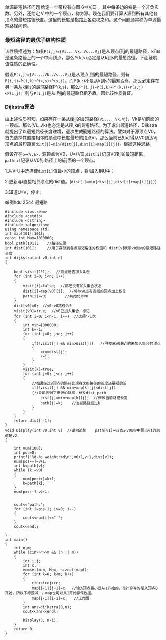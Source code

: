 单源最短路径问题
给定一个带权有向图 G=(V,E) ，其中每条边的权是一个非负实数。另外，还给定 V 中的一个顶点，称为源。现在我们要计算从源到所有其他各顶点的最短路径长度。这里的长度是指路上各边权之和。这个问题通常称为单源最短路径问题。

### 最短路径的最优子结构性质

   该性质描述为：如果`P(i,j)={Vi....Vk..Vs...Vj}`是从顶点i到j的最短路径，k和s是这条路径上的一个中间顶点，那么`P(k,s)`必定是从k到s的最短路径。下面证明该性质的正确性。

   假设`P(i,j)={Vi....Vk..Vs...Vj}`是从顶点i到j的最短路径，则有`P(i,j)=P(i,k)+P(k,s)+P(s,j)`。而P(k,s)不是从k到s的最短距离，那么必定存在另一条从k到s的最短路径P'(k,s)，那么`P'(i,j)=P(i,k)+P'(k,s)+P(s,j)<P(i,j)`。则与`P(i,j)`是从i到j的最短路径相矛盾。因此该性质得证。

### Dijkstra算法

   由上述性质可知，如果存在一条从i到j的最短路径(`Vi.....Vk,Vj`)，Vk是Vj前面的一顶点。那么(Vi...Vk)也必定是从i到k的最短路径。为了求出最短路径，Dijkstra就提出了以最短路径长度递增，逐次生成最短路径的算法。譬如对于源顶点V0，首先选择其直接相邻的顶点中长度最短的顶点Vi，那么当前已知可得从V0到达Vj顶点的最短距离`dist[j]=min{dist[j],dist[i]+map[i][j]}`。根据这种思路，

假设存在`G=<V,E>`，源顶点为V0，U={V0},`dist[i]`记录V0到i的最短距离，`path[i]`记录从V0到i路径上的i前面的一个顶点。

1.从V-U中选择使`dist[i]`值最小的顶点i，将i加入到U中；

2.更新与i直接相邻顶点的dist值。(`dist[j]=min{dist[j],dist[i]+map[i][j]}`)

3.知道U=V，停止。

举例hdu 2544 最短路

```
#include <iostream>
#include <cstdio>
#include <cstring>
#include <algorithm>
using namespace std;
int map[101][101];
const int Max=1000000;
bool path[101];    //路径记录
int dist[101];     //用于存储到各点最短路径的权值和 dist[v]表示v0到v的最短路径长度
int dijkstra(int v0,int n)
{
    
    bool visit[101];   //顶点是否加入集合
    for (int i=0; i<n; i++)
    {
        visit[i]=false;  //都还没有加入集合状态
        dist[i]=map[v0][i];  //将与v0点有连线的顶点加上权值
        path[i]=v0;        //初始化为v0
    }
    dist[v0]=0;  //v0-v0路径为0
    visit[v0]=true;  //v0已加入集合，标记
    for (int i=0; i<n-1; i++)  //选择n-1次
    {
        int min=1000000;
        int k=-1;
        for (int j=0; j<n; j++)
        {
            if(!visit[j] && min>dist[j])   //寻找离v0最近的未加入集合的顶点
            {
                min=dist[j];
                k=j;
            }
        }
        visit[k]=true;
        for (int j=0; j<n; j++)
        {
            //如果经过v顶点的路径比现在这条路径的长度还要短的话
            if(!visit[j] && min+map[k][j]<dist[j])
            {//说明找到了更短的路径，修改dist,path.
                dist[j]=min+map[k][j];  //修改当前路径长度
                path[j]=k;    //当前路径经过k
            }
        }
    }
    return dist[n-1];
}
void Display(int v0,int v)  //逆向追踪    path[v1]=v2表示v0到v中顶点v1的前驱是v2.
{
   
    int num[100];
    int pos=0;
    printf("%d-%d weight:%d\n",v0+1,v+1,dist[v]);
    num[pos++]=v+1;
    int k=path[v];
    while (k!=v0)
    {
        num[pos++]=k+1;
        k=path[k];
    }
    num[pos++]=v0+1;
    
    
    cout<<"path:";
    for (int i=pos-1; i>=0; i--)
    {
        cout<<num[i]<<" ";
    }
    cout<<endl;
    
}
int main()
{
    int n,m;
    while (cin>>n>>m && (n || m))
    {
        int i,j;
        int c;
        memset(map, Max, sizeof(map));
        for (int k=0; k<m; k++)
        {
            cin>>i>>j>>c;
            map[i-1][j-1]=c;  //输入顶点最小是从1开始的，而计算写的是从顶点0开始，所以下标要减一，map也可以从1开始存储数据。
            map[j-1][i-1]=c;   //无向图
        }
        int ans=dijkstra(0,n);
        cout<<ans<<endl;
        
        Display(0, n-1);
    }
    return 0;
}
```




